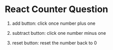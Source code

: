 # React Counter Question
1. add button: click once number plus one

2. subtract button: click one number minus one

3. reset button: reset the number back to 0
